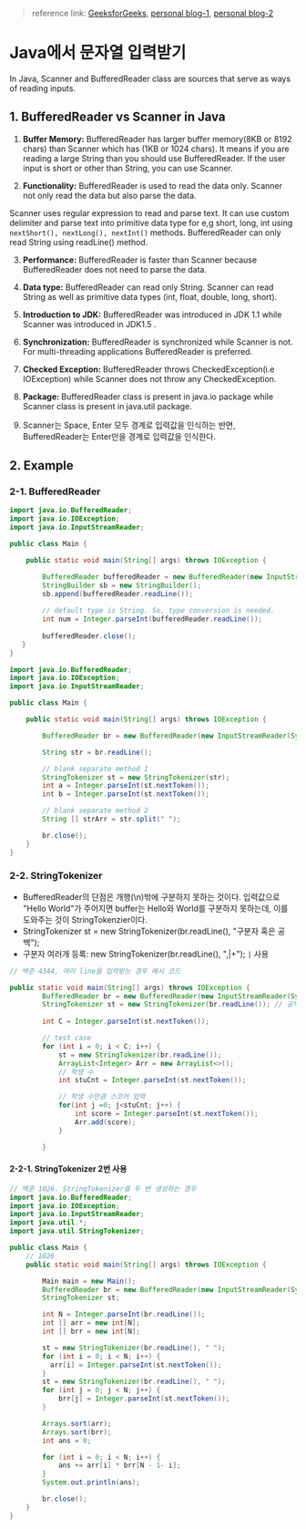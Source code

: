 > reference link: [GeeksforGeeks](https://www.geeksforgeeks.org/difference-between-scanner-and-bufferreader-class-in-java/), 
[personal blog-1](https://www.java67.com/2016/06/5-difference-between-bufferedreader-and-scanner-in-java.html), 
[personal blog-2](https://javahungry.blogspot.com/2018/12/difference-between-bufferedreader-and-scanner-in-java-examples.html)

# Java에서 문자열 입력받기
In Java, Scanner and BufferedReader class are sources that serve as ways of reading inputs.

## 1. BufferedReader vs Scanner in Java

1. **Buffer Memory:** BufferedReader has larger buffer memory(8KB or 8192 chars) than Scanner which has (1KB or 1024 chars). It means if you are reading a large String than you should use BufferedReader. If the user input is short or other than String, you can use Scanner.

2. **Functionality:** BufferedReader is used to read the data only. Scanner not only read the data but also parse the data.

Scanner uses regular expression to read and parse text. 
It can use custom delimiter and parse text into primitive data type for e,g short, long, int 
using `nextShort(), nextLong(), nextInt()` methods. BufferedReader can only read String using readLine() method.

3. **Performance:** BufferedReader is faster than Scanner because BufferedReader does not need to parse the data.

4. **Data type:** BufferedReader can read only String. Scanner can read String as well as primitive data types (int, float, double, long, short).

5. **Introduction to JDK:** BufferedReader was introduced in JDK 1.1 while Scanner was introduced in JDK1.5 .

6. **Synchronization:** BufferedReader is synchronized while Scanner is not. For multi-threading applications BufferedReader is preferred.

7. **Checked Exception:** BufferedReader throws CheckedException(i.e IOException) while Scanner does not throw any CheckedException.

8. **Package:** BufferedReader class is present in java.io package while Scanner class is present in java.util package.

9. Scanner는 Space, Enter 모두 경계로 입력값을 인식하는 반면, BufferedReader는 Enter만을 경계로 입력값을 인식한다.


## 2. Example
### 2-1. BufferedReader
```java
import java.io.BufferedReader;
import java.io.IOException;
import java.io.InputStreamReader;

public class Main {

    public static void main(String[] args) throws IOException {

        BufferedReader bufferedReader = new BufferedReader(new InputStreamReader(System.in));
        StringBuilder sb = new StringBuilder();    
        sb.append(bufferedReader.readLine());
        
        // default type is String. So, type conversion is needed.
        int num = Integer.parseInt(bufferedReader.readLine());
        
        bufferedReader.close();
   }
}
```

```java
import java.io.BufferedReader;
import java.io.IOException;
import java.io.InputStreamReader;

public class Main {

    public static void main(String[] args) throws IOException {

        BufferedReader br = new BufferedReader(new InputStreamReader(System.in));

        String str = br.readLine();

        // blank separate method 1
        StringTokenizer st = new StringTokenizer(str);
        int a = Integer.parseInt(st.nextToken());
        int b = Integer.parseInt(st.nextToken());

        // blank separate method 2
        String [] strArr = str.split(" ");

        br.close();
    }
}
```


### 2-2. StringTokenizer
* BufferedReader의 단점은 개행(\n)밖에 구분하지 못하는 것이다. 입력값으로 "Hello World"가 주어지면 buffer는 
Hello와 World를 구분하지 못하는데, 이를 도와주는 것이 StringTokenzier이다. 
* StringTokenizer st = new StringTokenizer(br.readLine(), "구분자 혹은 공백");
* 구분자 여러개 등록: new StringTokenizer(br.readLine(), ",|+");  `|` 사용

```java
// 백준 4344, 여러 line을 입력받는 경우 예시 코드

public static void main(String[] args) throws IOException {
        BufferedReader br = new BufferedReader(new InputStreamReader(System.in));
        StringTokenizer st = new StringTokenizer(br.readLine()); // 공백 단위로 읽어들일 수 있는 라인 추가
        
        int C = Integer.parseInt(st.nextToken());

        // test case
        for (int i = 0; i < C; i++) {
            st = new StringTokenizer(br.readLine());
            ArrayList<Integer> Arr = new ArrayList<>();
            // 학생 수
            int stuCnt = Integer.parseInt(st.nextToken());

            // 학생 수만큼 스코어 입력
            for(int j =0; j<stuCnt; j++) {
                int score = Integer.parseInt(st.nextToken());
                Arr.add(score);
            }

        }
```

#### 2-2-1. StringTokenizer 2번 사용

```java
// 백준 1026. StringTokenizer를 두 번 생성하는 경우
import java.io.BufferedReader;
import java.io.IOException;
import java.io.InputStreamReader;
import java.util.*;
import java.util.StringTokenizer;

public class Main {
    // 1026
    public static void main(String[] args) throws IOException {

        Main main = new Main();
        BufferedReader br = new BufferedReader(new InputStreamReader(System.in));
        StringTokenizer st;

        int N = Integer.parseInt(br.readLine());
        int [] arr = new int[N];
        int [] brr = new int[N];

        st = new StringTokenizer(br.readLine(), " ");
        for (int i = 0; i < N; i++) {
          arr[i] = Integer.parseInt(st.nextToken());
        }
        st = new StringTokenizer(br.readLine(), " ");
        for (int j = 0; j < N; j++) {
            brr[j] = Integer.parseInt(st.nextToken());
        }

        Arrays.sort(arr);
        Arrays.sort(brr);
        int ans = 0;

        for (int i = 0; i < N; i++) {
            ans += arr[i] * brr[N - 1- i];
        }
        System.out.println(ans);

        br.close();
    }
}

